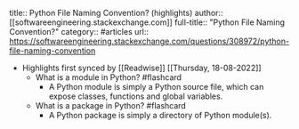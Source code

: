 title:: Python File Naming Convention? (highlights)
author:: [[softwareengineering.stackexchange.com]]
full-title:: "Python File Naming Convention?"
category:: #articles
url:: https://softwareengineering.stackexchange.com/questions/308972/python-file-naming-convention

- Highlights first synced by [[Readwise]] [[Thursday, 18-08-2022]]
	- What is a module in Python? #flashcard
		- A Python module is simply a Python source file, which can expose classes, functions and global variables.
	- What is a package in Python? #flashcard
		- A Python package is simply a directory of Python module(s).